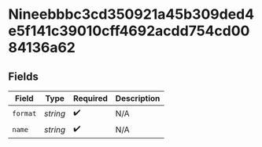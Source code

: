 # Nineebbbc3cd350921a45b309ded4e5f141c39010cff4692acdd754cd0084136a62


## Fields

| Field              | Type               | Required           | Description        |
| ------------------ | ------------------ | ------------------ | ------------------ |
| `format`           | *string*           | :heavy_check_mark: | N/A                |
| `name`             | *string*           | :heavy_check_mark: | N/A                |